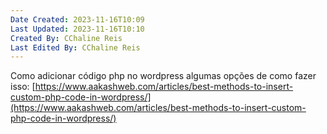 ```yaml
---
Date Created: 2023-11-16T10:09
Last Updated: 2023-11-16T10:10
Created By: CChaline Reis
Last Edited By: CChaline Reis
---
```

Como adicionar código php no wordpress algumas opções de como fazer isso: [https://www.aakashweb.com/articles/best-methods-to-insert-custom-php-code-in-wordpress/](https://www.aakashweb.com/articles/best-methods-to-insert-custom-php-code-in-wordpress/)